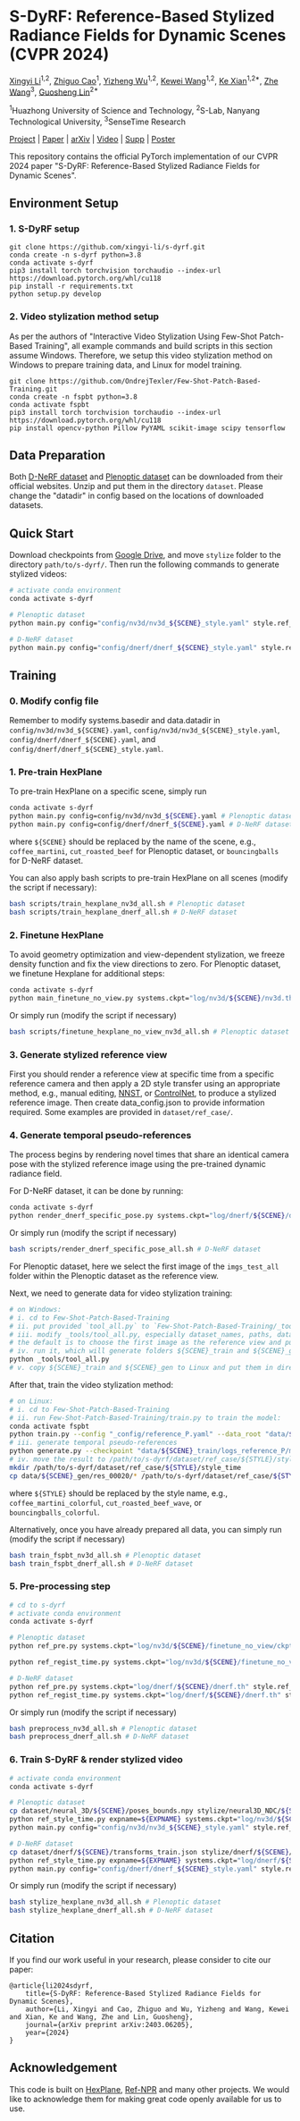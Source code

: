 # S-DyRF: Reference-Based Stylized Radiance Fields for Dynamic Scenes (CVPR 2024)

[Xingyi Li](https://xingyi-li.github.io/)<sup>1,2</sup>,
[Zhiguo Cao](http://english.aia.hust.edu.cn/info/1085/1528.htm)<sup>1</sup>,
[Yizheng Wu](https://scholar.google.com/citations?user=0_iF4jMAAAAJ&hl=en)<sup>1,2</sup>,
[Kewei Wang](https://scholar.google.com/citations?user=fW7pUGMAAAAJ&hl=en)<sup>1,2</sup>,
[Ke Xian](https://kexianhust.github.io/)<sup>1,2\*</sup>,
[Zhe Wang](https://wang-zhe.me/)<sup>3</sup>,
[Guosheng Lin](https://guosheng.github.io/)<sup>2\*</sup>

<sup>1</sup>Huazhong University of Science and Technology, <sup>2</sup>S-Lab, Nanyang Technological University, <sup>3</sup>SenseTime Research

[Project](https://xingyi-li.github.io/s-dyrf/) | [Paper](https://github.com/xingyi-li/s-dyrf/) | [arXiv](https://arxiv.org/abs/2403.06205) | [Video](https://www.youtube.com/watch?v=1MFma4jRy9c&t=11s) | [Supp](https://github.com/xingyi-li/s-dyrf/) | [Poster](https://github.com/xingyi-li/s-dyrf/)

This repository contains the official PyTorch implementation of our CVPR 2024 paper "S-DyRF: Reference-Based Stylized Radiance Fields for Dynamic Scenes".

## Environment Setup

### 1. S-DyRF setup

```
git clone https://github.com/xingyi-li/s-dyrf.git
conda create -n s-dyrf python=3.8
conda activate s-dyrf
pip3 install torch torchvision torchaudio --index-url https://download.pytorch.org/whl/cu118
pip install -r requirements.txt
python setup.py develop
```

### 2. Video stylization method setup

As per the authors of "Interactive Video Stylization Using Few-Shot Patch-Based Training", all example commands and build scripts in this section assume Windows. Therefore, we setup this video stylization method on Windows to prepare training data, and Linux for model training.

```
git clone https://github.com/OndrejTexler/Few-Shot-Patch-Based-Training.git
conda create -n fspbt python=3.8
conda activate fspbt
pip3 install torch torchvision torchaudio --index-url https://download.pytorch.org/whl/cu118
pip install opencv-python Pillow PyYAML scikit-image scipy tensorflow
```

## Data Preparation

Both [D-NeRF dataset](https://github.com/albertpumarola/D-NeRF) and [Plenoptic dataset](https://github.com/facebookresearch/Neural_3D_Video) can be downloaded from their official websites. Unzip and put them in the directory `dataset`. Please change the "datadir" in config based on the locations of downloaded datasets.

## Quick Start
Download checkpoints from [Google Drive](https://drive.google.com/drive/folders/1xkPqBxrHQNOYFzWXyxXiTCnf3H2jm9xK?usp=share_link), and move `stylize` folder to the directory `path/to/s-dyrf/`. Then run the following commands to generate stylized videos:

```bash
# activate conda environment
conda activate s-dyrf

# Plenoptic dataset
python main.py config="config/nv3d/nv3d_${SCENE}_style.yaml" style.ref_data_dir="dataset/ref_case/${STYLE}" systems.ckpt="stylize/neural3D_NDC/${SCENE}/${STYLE}/baseline/ckpt_style.pt" render_only=True render_specific_time=True

# D-NeRF dataset
python main.py config="config/dnerf/dnerf_${SCENE}_style.yaml" style.ref_data_dir="dataset/ref_case/${STYLE}" systems.ckpt="stylize/dnerf/${SCENE}/${STYLE}/baseline/ckpt_style.pt" render_only=True render_specific_pose=True render_specific_time=True
```

## Training

### 0. Modify config file

Remember to modify systems.basedir and data.datadir in `config/nv3d/nv3d_${SCENE}.yaml`, `config/nv3d/nv3d_${SCENE}_style.yaml`, `config/dnerf/dnerf_${SCENE}.yaml`, and `config/dnerf/dnerf_${SCENE}_style.yaml`.

### 1. Pre-train HexPlane

To pre-train HexPlane on a specific scene, simply run

```bash
conda activate s-dyrf
python main.py config=config/nv3d/nv3d_${SCENE}.yaml # Plenoptic dataset
python main.py config=config/dnerf/dnerf_${SCENE}.yaml # D-NeRF dataset
```

where `${SCENE}` should be replaced by the name of the scene, e.g., `coffee_martini`, `cut_roasted_beef` for Plenoptic dataset, or `bouncingballs` for D-NeRF dataset.

You can also apply bash scripts to pre-train HexPlane on all scenes (modify the script if necessary):

```bash
bash scripts/train_hexplane_nv3d_all.sh # Plenoptic dataset
bash scripts/train_hexplane_dnerf_all.sh # D-NeRF dataset
```

### 2. Finetune HexPlane

To avoid geometry optimization and view-dependent stylization, we freeze density function and fix the view directions to zero. For Plenoptic dataset, we finetune Hexplane for additional steps:

```bash
conda activate s-dyrf
python main_finetune_no_view.py systems.ckpt="log/nv3d/${SCENE}/nv3d.th" config="config/nv3d/nv3d_${SCENE}.yaml"
```

Or simply run (modify the script if necessary)

```bash
bash scripts/finetune_hexplane_no_view_nv3d_all.sh # Plenoptic dataset
```

### 3. Generate stylized reference view

First you should render a reference view at specific time from a specific reference camera and then apply a 2D style transfer using an appropriate method, e.g., manual editing, [NNST](https://github.com/nkolkin13/NeuralNeighborStyleTransfer/tree/main), or [ControlNet](https://github.com/lllyasviel/ControlNet), to produce a stylized reference image. Then create data_config.json to provide information required. Some examples are provided in `dataset/ref_case/`.

### 4. Generate temporal pseudo-references

The process begins by rendering novel times that share an identical camera pose with the stylized reference image using the pre-trained dynamic radiance field. 

For D-NeRF dataset, it can be done by running:

``` bash
conda activate s-dyrf
python render_dnerf_specific_pose.py systems.ckpt="log/dnerf/${SCENE}/dnerf.th" style.ref_data_dir="dataset/ref_case/${STYLE}" config="config/dnerf/dnerf_${SCENE}_style.yaml"
```

Or simply run (modify the script if necessary)

```bash
bash scripts/render_dnerf_specific_pose_all.sh # D-NeRF dataset
```

For Plenoptic dataset, here we select the first image of the `imgs_test_all` folder within the Plenoptic dataset as the reference view. 

Next, we need to generate data for video stylization training:

```bash
# on Windows:
# i. cd to Few-Shot-Patch-Based-Training
# ii. put provided `tool_all.py` to `Few-Shot-Patch-Based-Training/_tools/`
# iii. modify _tools/tool_all.py, especially dataset_names, paths, data_path, FIRST, and LAST
# the default is to choose the first image as the reference view and put it in ${SCENE}_train, please modify the `copy files to train and gen` part of `tool_all.py` if necessary
# iv. run it, which will generate folders ${SCENE}_train and ${SCENE}_gen：
python _tools/tool_all.py
# v. copy ${SCENE}_train and ${SCENE}_gen to Linux and put them in directories `Few-Shot-Patch-Based-Training/data/${SCENE}_train` and `Few-Shot-Patch-Based-Training/data/${SCENE}_gen`
```

After that, train the video stylization method:

```bash
# on Linux:
# i. cd to Few-Shot-Patch-Based-Training
# ii. run Few-Shot-Patch-Based-Training/train.py to train the model:
conda activate fspbt
python train.py --config "_config/reference_P.yaml" --data_root "data/${SCENE}_train" --log_interval 1000 --log_folder logs_reference_P
# iii. generate temporal pseudo-references
python generate.py --checkpoint "data/${SCENE}_train/logs_reference_P/model_00020.pth" --data_root "data/${SCENE}_gen" --dir_input "input_filtered" --outdir "data/${SCENE}_gen/res_00020" --device "cuda:0"
# iv. move the result to /path/to/s-dyrf/dataset/ref_case/${STYLE}/style_time
mkdir /path/to/s-dyrf/dataset/ref_case/${STYLE}/style_time
cp data/${SCENE}_gen/res_00020/* /path/to/s-dyrf/dataset/ref_case/${STYLE}/style_time
```

where `${STYLE}` should be replaced by the style name, e.g., `coffee_martini_colorful`, `cut_roasted_beef_wave`, or `bouncingballs_colorful`.

Alternatively, once you have already prepared all data, you can simply run (modify the script if necessary)

```bash
bash train_fspbt_nv3d_all.sh # Plenoptic dataset
bash train_fspbt_dnerf_all.sh # D-NeRF dataset
```

### 5. Pre-processing step

```bash
# cd to s-dyrf
# activate conda environment
conda activate s-dyrf

# Plenoptic dataset
python ref_pre.py systems.ckpt="log/nv3d/${SCENE}/finetune_no_view/ckpt_rgb_no_view.pt" style.ref_data_dir="dataset/ref_case/${STYLE}" config="config/nv3d/nv3d_${SCENE}_style.yaml"

python ref_regist_time.py systems.ckpt="log/nv3d/${SCENE}/finetune_no_view/ckpt_rgb_no_view.pt" style.ref_data_dir="dataset/ref_case/${STYLE}" config="config/nv3d/nv3d_${SCENE}_style.yaml"

# D-NeRF dataset
python ref_pre.py systems.ckpt="log/dnerf/${SCENE}/dnerf.th" style.ref_data_dir="dataset/ref_case/${STYLE}" config="config/dnerf/dnerf_${SCENE}_style.yaml"
python ref_regist_time.py systems.ckpt="log/dnerf/${SCENE}/dnerf.th" style.ref_data_dir="dataset/ref_case/${STYLE}" config="config/dnerf/dnerf_${SCENE}_style.yaml"
```

Or simply run (modify the script if necessary)

```bash
bash preprocess_nv3d_all.sh # Plenoptic dataset
bash preprocess_dnerf_all.sh # D-NeRF dataset
```

### 6. Train S-DyRF & render stylized video

```bash
# activate conda environment
conda activate s-dyrf

# Plenoptic dataset
cp dataset/neural_3D/${SCENE}/poses_bounds.npy stylize/neural3D_NDC/${SCENE}/${STYLE}/ckpt_rgb_no_view_pt/
python ref_style_time.py expname=${EXPNAME} systems.ckpt="log/nv3d/${SCENE}/finetune_no_view/ckpt_rgb_no_view.pt" style.ref_data_dir="dataset/ref_case/${STYLE}" config="config/nv3d/nv3d_${SCENE}_style.yaml"
python main.py config="config/nv3d/nv3d_${SCENE}_style.yaml" style.ref_data_dir="dataset/ref_case/${STYLE}" systems.ckpt="stylize/neural3D_NDC/${SCENE}/${STYLE}/${EXPNAME}/ckpt_style.pt" render_only=True render_specific_time=True

# D-NeRF dataset
cp dataset/dnerf/${SCENE}/transforms_train.json stylize/dnerf/${SCENE}/${STYLE}/ckpt_rgb_no_view_pt/
python ref_style_time.py expname=${EXPNAME} systems.ckpt="log/dnerf/${SCENE}/dnerf.th" style.ref_data_dir="dataset/ref_case/${STYLE}" config="config/dnerf/dnerf_${SCENE}_style.yaml"
python main.py config="config/dnerf/dnerf_${SCENE}_style.yaml" style.ref_data_dir="dataset/ref_case/${STYLE}" systems.ckpt="stylize/dnerf/${SCENE}/${STYLE}/${EXPNAME}/ckpt_style.pt" render_only=True render_specific_pose=True render_specific_time=True
```

Or simply run (modify the script if necessary)

```bash
bash stylize_hexplane_nv3d_all.sh # Plenoptic dataset
bash stylize_hexplane_dnerf_all.sh # D-NeRF dataset
```

## Citation

If you find our work useful in your research, please consider to cite our paper:
```
@article{li2024sdyrf,
    title={S-DyRF: Reference-Based Stylized Radiance Fields for Dynamic Scenes},
    author={Li, Xingyi and Cao, Zhiguo and Wu, Yizheng and Wang, Kewei and Xian, Ke and Wang, Zhe and Lin, Guosheng},
    journal={arXiv preprint arXiv:2403.06205},
    year={2024}
}
```

## Acknowledgement

This code is built on [HexPlane](https://github.com/Caoang327/HexPlane), [Ref-NPR](https://github.com/dvlab-research/Ref-NPR) and many other projects. We would like to acknowledge them for making great code openly available for us to use.
